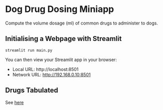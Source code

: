 # Dog Drug Dosing Miniapp

Compute the volume dosage (ml) of common drugs to administer to dogs.

## Initialising a Webpage with Streamlit

```shell
streamlit run main.py
```

You can then view your Streamlit app in your browser:
* Local URL: http://localhost:8501
* Network URL: http://192.168.0.10:8501


## Drugs Tabulated

See [here](database.yaml)
